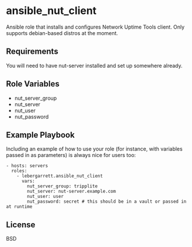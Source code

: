 ansible_nut_client
=========

Ansible role that installs and configures Network Uptime Tools client. Only supports debian-based distros at the moment.

Requirements
------------

You will need to have nut-server installed and set up somewhere already.

Role Variables
--------------

- nut_server_group
- nut_server
- nut_user
- nut_password

Example Playbook
----------------

Including an example of how to use your role (for instance, with variables passed in as parameters) is always nice for users too:

    - hosts: servers
      roles:
        - lebergarrett.ansible_nut_client
          vars:
            nut_server_group: tripplite
            nut_server: nut-server.example.com
            nut_user: user
            nut_password: secret # this should be in a vault or passed in at runtime

License
-------

BSD
